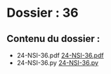 # Dossier : 36
 
 ## Contenu du dossier : 
- 24-NSI-36.pdf [24-NSI-36.pdf](./24-NSI-36.pdf)
- 24-NSI-36.py [24-NSI-36.py](./24-NSI-36.py)
